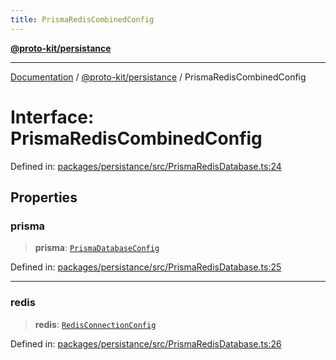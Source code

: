 ```yaml
---
title: PrismaRedisCombinedConfig
---
```


[**@proto-kit/persistance**](../README.md)

***

[Documentation](../../../README.md) / [@proto-kit/persistance](../README.md) / PrismaRedisCombinedConfig

# Interface: PrismaRedisCombinedConfig

Defined in: [packages/persistance/src/PrismaRedisDatabase.ts:24](https://github.com/proto-kit/framework/blob/b953c754e500c62f01fbbd6d09adfb2f5577269d/packages/persistance/src/PrismaRedisDatabase.ts#L24)

## Properties

### prisma

> **prisma**: [`PrismaDatabaseConfig`](PrismaDatabaseConfig.md)

Defined in: [packages/persistance/src/PrismaRedisDatabase.ts:25](https://github.com/proto-kit/framework/blob/b953c754e500c62f01fbbd6d09adfb2f5577269d/packages/persistance/src/PrismaRedisDatabase.ts#L25)

***

### redis

> **redis**: [`RedisConnectionConfig`](RedisConnectionConfig.md)

Defined in: [packages/persistance/src/PrismaRedisDatabase.ts:26](https://github.com/proto-kit/framework/blob/b953c754e500c62f01fbbd6d09adfb2f5577269d/packages/persistance/src/PrismaRedisDatabase.ts#L26)
